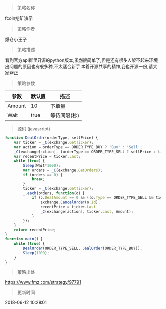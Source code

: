 
> 策略名称

fcoin挖矿演示

> 策略作者

爆仓小王子

> 策略描述

看到官方api群里开源的python版本,虽然很简单了,但是还有很多人架不起来环境
出问题的原因也有很多种,不太适合新手
本着开源共享的精神,我也开源一份,请大家斧正

> 策略参数



|参数|默认值|描述|
|----|----|----|
|Amount|10|下单量|
|Wait|true|等待间隔(秒)|


> 源码 (javascript)

``` javascript
function DealOrder(orderType, sellPrice) {
    var ticker = _C(exchange.GetTicker);
    var action = orderType == ORDER_TYPE_BUY ? 'Buy' : 'Sell';
    _C(exchange[action], (orderType == ORDER_TYPE_SELL ? sellPrice : ticker.Last), Amount);
    var recentPrice = ticker.Last;
    while (true) {
        Sleep(Wait*1000);
        var orders = _C(exchange.GetOrders);
        if (orders == 0) {
            break;
        }
        ticker = _C(exchange.GetTicker);
        _.each(orders, function(o) {
            if (o.DealAmount == 0 && ((o.Type == ORDER_TYPE_SELL && ticker.Last >= sellPrice && ticker.Last != recentPrice) || (ticker.Last != recentPrice && o.Type == ORDER_TYPE_BUY))) {
                exchange.CancelOrder(o.Id);
                recentPrice = ticker.Last
                _C(exchange[action], ticker.Last, Amount);
            }
        });
    }
    return recentPrice;
}
function main() {
    while (true) {
        DealOrder(ORDER_TYPE_SELL, DealOrder(ORDER_TYPE_BUY));
        Sleep(1000);
    }
}

```

> 策略出处

https://www.fmz.com/strategy/97791

> 更新时间

2018-06-12 10:28:01
